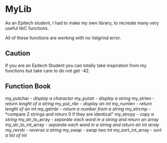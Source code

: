 # MyLib

As an Epitech student, I had to make my own library, to recreate many very useful libC functions.

All of these functions are working with no Valgrind error.

## Caution

If you are an Epitech Student you can totally take inspiration from my functions but take care to do not get -42.

## Function Book

my_putchar - *display a character*
my_putstr - *display a string*
my_strlen - *return lenght of a string*
my_put_nbr - *display an int*
my_numlen - *return lenght of an int*
my_getnbr - *return a number from a string*
my_strcmp - *compare 2 strings and return 0 if they are identical"
my_strcpy - *copy a string*
my_str_to_array - *separate each word in a string and return an array*
my_str_to_int_array - *separate each word in a string and return an int array*
my_revstr - *reverse a string*
my_swap - *swap two int*
my_sort_int_array - *sort a list of int*

